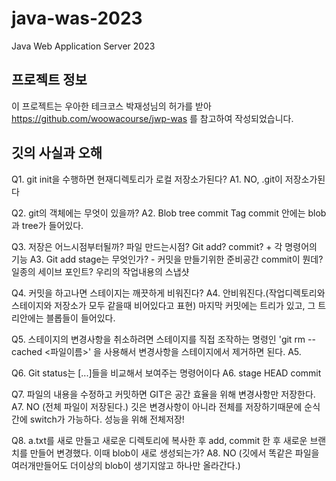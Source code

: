 # java-was-2023

Java Web Application Server 2023

## 프로젝트 정보 

이 프로젝트는 우아한 테크코스 박재성님의 허가를 받아 https://github.com/woowacourse/jwp-was 
를 참고하여 작성되었습니다.

## 깃의 사실과 오해
Q1. git init을 수행하면 현재디렉토리가 로컬 저장소가된다?
A1. NO, .git이 저장소가된다

Q2. git의 객체에는 무엇이 있을까?
A2. Blob tree commit Tag
commit 안에는 blob과 tree가 들어있다.

Q3. 저장은 어느시점부터될까? 파일 만드는시점? Git add? commit? + 각 명령어의 기능
A3. Git add 
stage는 무엇인가? - 커밋을 만들기위한 준비공간
commit이 뭔데? 일종의 세이브 포인트? 우리의 작업내용의 스냅샷

Q4. 커밋을 하고나면 스테이지는 깨끗하게 비워진다?
A4. 안비워진다.(작업디렉토리와 스테이지와 저장소가 모두 같을때 비어있다고 표현)
마지막 커밋에는 트리가 있고, 그 트리안에는 블롭들이 들어있다.

Q5. 스테이지의 변경사항을 취소하려면 스테이지를 직접 조작하는 명령인 'git rm --cached <파일이름>' 을 사용해서 변경사항을 스테이지에서 제거하면 된다.
A5. 

Q6. Git status는 [...]들을 비교해서 보여주는 명령어이다
A6. stage HEAD commit

Q7. 파일의 내용을 수정하고 커밋하면 GIT은 공간 효율을 위해 변경사항만 저장한다.
A7. NO (전체 파일이 저장된다.)
깃은 변경사항이 아니라 전체를 저장하기때문에 순식간에 switch가 가능하다. 성능을 위해 전체저장!

Q8. a.txt를 새로 만들고 새로운 디렉토리에 복사한 후 add, commit 한 후 새로운 브랜치를 만들어 변경했다. 이때 blob이 새로 생성되는가?
A8. NO (깃에서 똑같은 파일을 여러개만들어도 더이상의 blob이 생기지않고 하나만 올라간다.)
